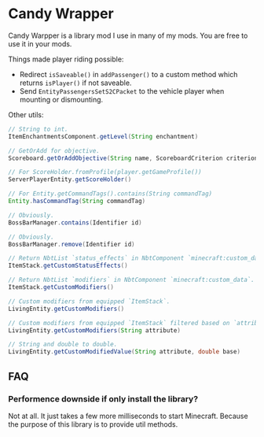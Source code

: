 # Candy Wrapper

Candy Warpper is a library mod I use in many of my mods. You are free to use it in your mods.

Things made player riding possible:

- Redirect `isSaveable()` in `addPassenger()` to a custom method which returns `isPlayer()` if not saveable.
- Send `EntityPassengersSetS2CPacket` to the vehicle player when mounting or dismounting.

Other utils:

```java
// String to int.
ItemEnchantmentsComponent.getLevel(String enchantment)

// GetOrAdd for objective.
Scoreboard.getOrAddObjective(String name, ScoreboardCriterion criterion, Text displayName, ScoreboardCriterion.RenderType renderType, boolean displayAutoUpdate, @Nullable NumberFormat numberFormat)

// For ScoreHolder.fromProfile(player.getGameProfile())
ServerPlayerEntity.getScoreHolder()

// For Entity.getCommandTags().contains(String commandTag)
Entity.hasCommandTag(String commandTag) 

// Obviously.
BossBarManager.contains(Identifier id)

// Obviously.
BossBarManager.remove(Identifier id)

// Return NbtList `status_effects` in NbtComponent `minecraft:custom_data`.
ItemStack.getCustomStatusEffects()

// Return NbtList `modifiers` in NbtComponent `minecraft:custom_data`.
ItemStack.getCustomModifiers()

// Custom modifiers from equipped `ItemStack`.
LivingEntity.getCustomModifiers()

// Custom modifiers from equipped `ItemStack` filtered based on `attribute` field
LivingEntity.getCustomModifiers(String attribute)

// String and double to double.
LivingEntity.getCustomModifiedValue(String attribute, double base)
```

## FAQ

### Performence downside if only install the library?

Not at all. It just takes a few more milliseconds to start Minecraft. Because the purpose of this library is to provide util methods.
